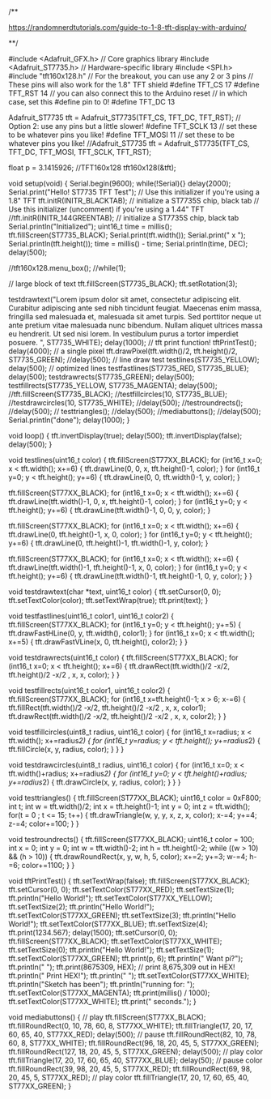 /**

https://randomnerdtutorials.com/guide-to-1-8-tft-display-with-arduino/

**/



#include <Adafruit_GFX.h>    // Core graphics library
#include <Adafruit_ST7735.h> // Hardware-specific library
#include <SPI.h>
#include "tft160x128.h"
// For the breakout, you can use any 2 or 3 pins
// These pins will also work for the 1.8" TFT shield
#define TFT_CS     17
#define TFT_RST    14  // you can also connect this to the Arduino reset
                      // in which case, set this #define pin to 0!
#define TFT_DC     13

Adafruit_ST7735 tft = Adafruit_ST7735(TFT_CS,  TFT_DC, TFT_RST);
// Option 2: use any pins but a little slower!
#define TFT_SCLK 13   // set these to be whatever pins you like!
#define TFT_MOSI 11   // set these to be whatever pins you like!
//Adafruit_ST7735 tft = Adafruit_ST7735(TFT_CS, TFT_DC, TFT_MOSI, TFT_SCLK, TFT_RST);

float p = 3.1415926;
//TFT160x128 tft160x128(&tft);

void setup(void) {
  Serial.begin(9600); 
  while(!Serial){}
  delay(2000);
  Serial.print("Hello! ST7735 TFT Test");
  // Use this initializer if you're using a 1.8" TFT
  tft.initR(INITR_BLACKTAB);   // initialize a ST7735S chip, black tab
  // Use this initializer (uncomment) if you're using a 1.44" TFT
  //tft.initR(INITR_144GREENTAB);   // initialize a ST7735S chip, black tab
  Serial.println("Initialized");
  uint16_t time = millis();
  tft.fillScreen(ST7735_BLACK);
  Serial.print(tft.width()); Serial.print(" x "); Serial.println(tft.height());
  time = millis() - time;
  Serial.println(time, DEC);
  delay(500);

  //tft160x128.menu_box();
  //while(1);

  // large block of text
  tft.fillScreen(ST7735_BLACK);
  tft.setRotation(3);
  
  testdrawtext("Lorem ipsum dolor sit amet, consectetur adipiscing elit. Curabitur adipiscing ante sed nibh tincidunt feugiat. Maecenas enim massa, fringilla sed malesuada et, malesuada sit amet turpis. Sed porttitor neque ut ante pretium vitae malesuada nunc bibendum. Nullam aliquet ultrices massa eu hendrerit. Ut sed nisi lorem. In vestibulum purus a tortor imperdiet posuere. ", ST7735_WHITE);
  delay(1000);
  // tft print function!
  tftPrintTest();
  delay(4000);
  // a single pixel
  tft.drawPixel(tft.width()/2, tft.height()/2, ST7735_GREEN);
  //delay(500);
  // line draw test
  testlines(ST7735_YELLOW);
  delay(500);
  // optimized lines
  testfastlines(ST7735_RED, ST7735_BLUE);
  delay(500);
  testdrawrects(ST7735_GREEN);
  delay(500);
  testfillrects(ST7735_YELLOW, ST7735_MAGENTA);
  delay(500);
  //tft.fillScreen(ST7735_BLACK);
  //testfillcircles(10, ST7735_BLUE);
  //testdrawcircles(10, ST7735_WHITE);
  //delay(500);
  //testroundrects();
  //delay(500);
  // testtriangles();
  //delay(500);
  //mediabuttons();
  //delay(500);
  Serial.println("done");
  delay(1000);
}

void loop() {
tft.invertDisplay(true);
delay(500);
tft.invertDisplay(false);
delay(500);
}



void testlines(uint16_t color) {
  tft.fillScreen(ST77XX_BLACK);
  for (int16_t x=0; x < tft.width(); x+=6) {
    tft.drawLine(0, 0, x, tft.height()-1, color);
  }
  for (int16_t y=0; y < tft.height(); y+=6) {
    tft.drawLine(0, 0, tft.width()-1, y, color);
  }

  tft.fillScreen(ST77XX_BLACK);
  for (int16_t x=0; x < tft.width(); x+=6) {
    tft.drawLine(tft.width()-1, 0, x, tft.height()-1, color);
  }
  for (int16_t y=0; y < tft.height(); y+=6) {
    tft.drawLine(tft.width()-1, 0, 0, y, color);
  }

  tft.fillScreen(ST77XX_BLACK);
  for (int16_t x=0; x < tft.width(); x+=6) {
    tft.drawLine(0, tft.height()-1, x, 0, color);
  }
  for (int16_t y=0; y < tft.height(); y+=6) {
    tft.drawLine(0, tft.height()-1, tft.width()-1, y, color);
  }

  tft.fillScreen(ST77XX_BLACK);
  for (int16_t x=0; x < tft.width(); x+=6) {
    tft.drawLine(tft.width()-1, tft.height()-1, x, 0, color);
  }
  for (int16_t y=0; y < tft.height(); y+=6) {
    tft.drawLine(tft.width()-1, tft.height()-1, 0, y, color);
  }
}

void testdrawtext(char *text, uint16_t color) {
  tft.setCursor(0, 0);
  tft.setTextColor(color);
  tft.setTextWrap(true);
  tft.print(text);
}

void testfastlines(uint16_t color1, uint16_t color2) {
  tft.fillScreen(ST77XX_BLACK);
  for (int16_t y=0; y < tft.height(); y+=5) {
    tft.drawFastHLine(0, y, tft.width(), color1);
  }
  for (int16_t x=0; x < tft.width(); x+=5) {
    tft.drawFastVLine(x, 0, tft.height(), color2);
  }
}

void testdrawrects(uint16_t color) {
  tft.fillScreen(ST77XX_BLACK);
  for (int16_t x=0; x < tft.height(); x+=6) {
    tft.drawRect(tft.width()/2 -x/2, tft.height()/2 -x/2 , x, x, color);
  }
}

void testfillrects(uint16_t color1, uint16_t color2) {
  tft.fillScreen(ST77XX_BLACK);
  for (int16_t x=tft.height()-1; x > 6; x-=6) {
    tft.fillRect(tft.width()/2 -x/2, tft.height()/2 -x/2 , x, x, color1);
    tft.drawRect(tft.width()/2 -x/2, tft.height()/2 -x/2 , x, x, color2);
  }
}

void testfillcircles(uint8_t radius, uint16_t color) {
  for (int16_t x=radius; x < tft.width(); x+=radius*2) {
    for (int16_t y=radius; y < tft.height(); y+=radius*2) {
      tft.fillCircle(x, y, radius, color);
    }
  }
}

void testdrawcircles(uint8_t radius, uint16_t color) {
  for (int16_t x=0; x < tft.width()+radius; x+=radius*2) {
    for (int16_t y=0; y < tft.height()+radius; y+=radius*2) {
      tft.drawCircle(x, y, radius, color);
    }
  }
}

void testtriangles() {
  tft.fillScreen(ST77XX_BLACK);
  uint16_t color = 0xF800;
  int t;
  int w = tft.width()/2;
  int x = tft.height()-1;
  int y = 0;
  int z = tft.width();
  for(t = 0 ; t <= 15; t++) {
    tft.drawTriangle(w, y, y, x, z, x, color);
    x-=4;
    y+=4;
    z-=4;
    color+=100;
  }
}

void testroundrects() {
  tft.fillScreen(ST77XX_BLACK);
  uint16_t color = 100;
  int x = 0;
  int y = 0;
  int w = tft.width()-2;
  int h = tft.height()-2;
  while ((w > 10) && (h > 10)) {
    tft.drawRoundRect(x, y, w, h, 5, color);
    x+=2;
    y+=3;
    w-=4;
    h-=6;
    color+=1100;
  }
}

void tftPrintTest() {
  tft.setTextWrap(false);
  tft.fillScreen(ST77XX_BLACK);
  tft.setCursor(0, 0);
  tft.setTextColor(ST77XX_RED);
  tft.setTextSize(1);
  tft.println("Hello World!");
  tft.setTextColor(ST77XX_YELLOW);
  tft.setTextSize(2);
  tft.println("Hello World!");
  tft.setTextColor(ST77XX_GREEN);
  tft.setTextSize(3);
  tft.println("Hello World!");
  tft.setTextColor(ST77XX_BLUE);
  tft.setTextSize(4);
  tft.print(1234.567);
  delay(1500);
  tft.setCursor(0, 0);
  tft.fillScreen(ST77XX_BLACK);
  tft.setTextColor(ST77XX_WHITE);
  tft.setTextSize(0);
  tft.println("Hello World!");
  tft.setTextSize(1);
  tft.setTextColor(ST77XX_GREEN);
  tft.print(p, 6);
  tft.println(" Want pi?");
  tft.println(" ");
  tft.print(8675309, HEX); // print 8,675,309 out in HEX!
  tft.println(" Print HEX!");
  tft.println(" ");
  tft.setTextColor(ST77XX_WHITE);
  tft.println("Sketch has been");
  tft.println("running for: ");
  tft.setTextColor(ST77XX_MAGENTA);
  tft.print(millis() / 1000);
  tft.setTextColor(ST77XX_WHITE);
  tft.print(" seconds.");
}

void mediabuttons() {
  // play
  tft.fillScreen(ST77XX_BLACK);
  tft.fillRoundRect(0, 10, 78, 60, 8, ST77XX_WHITE);
  tft.fillTriangle(17, 20, 17, 60, 65, 40, ST77XX_RED);
  delay(500);
  // pause
  tft.fillRoundRect(82, 10, 78, 60, 8, ST77XX_WHITE);
  tft.fillRoundRect(96, 18, 20, 45, 5, ST77XX_GREEN);
  tft.fillRoundRect(127, 18, 20, 45, 5, ST77XX_GREEN);
  delay(500);
  // play color
  tft.fillTriangle(17, 20, 17, 60, 65, 40, ST77XX_BLUE);
  delay(50);
  // pause color
  tft.fillRoundRect(39, 98, 20, 45, 5, ST77XX_RED);
  tft.fillRoundRect(69, 98, 20, 45, 5, ST77XX_RED);
  // play color
  tft.fillTriangle(17, 20, 17, 60, 65, 40, ST77XX_GREEN);
}

